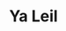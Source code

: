 ---
layout: song
category: songs
permalink: /music/a-sun-came/:title

title: Ya Leil
album: A Sun Came
track_number: 17
artists: Sufjan Stevens, Ghadeer Yaser (vocals)
instrumental: yes

primary_recording:
- id: 3883818236
  type: bandcamp

---